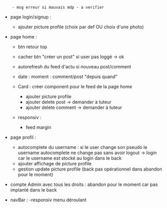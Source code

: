 <!-- - Stocker le token en local storage : méthode utilisée ici fonctionne normalement -->
<!-- - useContext : islogged pas opérationnel -> fait par authStorage.js -->
<!-- - temps de chargement login trop long: -->
<!-- - ajouter un spin pour symboliser le chargement -> ok -->
		- msg erreur si mauvais mdp - a verifier

- page login/signup : 
	- ajouter picture profile (choix par def OU choix d'une photo)

- page home : 
	- btn retour top
	- cacher btn "créer un post" si user pas loggé	-> ok
	- autorefresh du feed d'actu si nouveau post/comment
	- date : moment : comment/post "depuis quand"
	- Card : créer component pour le feed de la page home
		- ajouter picture profile
		- ajouter delete post -> demander à tuteur
		- ajouter delete comment -> demander à tuteur

	- responsiv : 
		- feed margin

- page profil : 
	- autocomplete du username : si le user change son pseudo le username autocomplete ne change pas sans avoir logout -> login car le username est stocké au login dans le back
	- ajouter affichage de picture profile
	- gestion update picture profile (back pas opérationnel dans abandon pour le moment)

- compte Admin avec tous les droits : abandon pour le moment car pas implanté dans le back

- navBar : 
	-responsiv menu déroulant




<!-- front : 
LOGIN : 
-> axios : stocker le token en localstorage (look tuto)
-> configurer axios pour récuperer le token barearer 
-> useContext : isLogged ?

hide btn hom create post
securiser pages home / create post = > si pas log go page login

temps de login long ?

style home ? le feed d'actu => auto refresh ? -->

<!-- Navbar : changer les btn si user is logged -->
<!-- Home : recupérer tous les posts : refresh provider ? -->
<!-- Posts : creer un post -->
 <!-- comments : creer un comment -->
 <!-- get one post ?   -->
 <!-- injecter le post dans l'entete comment
 delete post -> logo delete
 delete comment -> logo delete

slice date et heure pour affichage dans le feed

img post ? img user ?  
update post -->

<!-- profile : edit profile update = username + password -->

<!-- logout : permettre la deco du user -->

<!-- style : home + post + comments

back : 
valider token dans le creat post -->